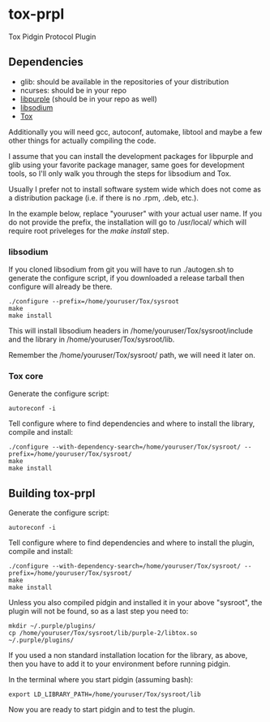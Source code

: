 # tox-prpl

Tox Pidgin Protocol Plugin


## Dependencies

* glib: should be available in the repositories of your distribution
* ncurses: should be in your repo
* [libpurple](https://developer.pidgin.im/) (should be in your repo as well)
* [libsodium](https://download.libsodium.org/libsodium/releases/)
* [Tox](https://github.com/TokTok/c-toxcore/)

Additionally you will need gcc, autoconf, automake, libtool and maybe
a few other things for actually compiling the code.


I assume that you can install the development packages for libpurple and
glib using your favorite package manager, same goes for development tools,
so I'll only walk you through the steps for libsodium and Tox.

Usually I prefer not to install software system wide which does not come as
a distribution package (i.e. if there is no .rpm, .deb, etc.).

In the example below, replace "youruser" with your actual user name. If you
do not provide the prefix, the installation will go to /usr/local/ which will
require root priveleges for the _make install_ step.


### libsodium

If you cloned libsodium from git you will have to run ./autogen.sh to generate
the configure script, if you downloaded a release tarball then configure will
already be there.

	./configure --prefix=/home/youruser/Tox/sysroot
	make
	make install

This will install libsodium headers in /home/youruser/Tox/sysroot/include
and the library in /home/youruser/Tox/sysroot/lib.

Remember the /home/youruser/Tox/sysroot/ path, we will need it later on.


### Tox core

Generate the configure script:

	autoreconf -i

Tell configure where to find dependencies and where to install the library,
compile and install:

	./configure --with-dependency-search=/home/youruser/Tox/sysroot/ --prefix=/home/youruser/Tox/sysroot/
	make
	make install


## Building tox-prpl

Generate the configure script:

	autoreconf -i

Tell configure where to find dependencies and where to install the plugin,
compile and install:

	./configure --with-dependency-search=/home/youruser/Tox/sysroot/ --prefix=/home/youruser/Tox/sysroot/
	make
	make install

Unless you also compiled pidgin and installed it in your above "sysroot", the
plugin will not be found, so as a last step you need to:

	mkdir ~/.purple/plugins/
	cp /home/youruser/Tox/sysroot/lib/purple-2/libtox.so ~/.purple/plugins/

If you used a non standard installation location for the library, as above,
then you have to add it to your environment before running pidgin.

In the terminal where you start pidgin (assuming bash):

	export LD_LIBRARY_PATH=/home/youruser/Tox/sysroot/lib

Now you are ready to start pidgin and to test the plugin.
